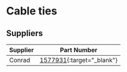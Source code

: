 # Cable ties



## Suppliers

|Supplier |Part Number|
|---|---|
|Conrad|[1577931](https://www.conrad.fr/fr/p/tru-components-1577931-serre-cable-120-mm-2-mm-blanc-stabilise-a-la-chaleur-100-pc-s-1577931.html){:target="_blank"}|
